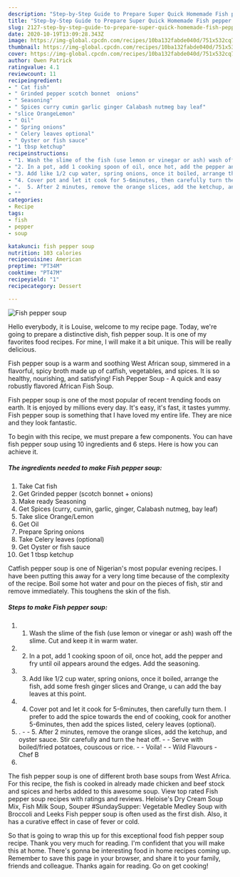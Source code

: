 ```yaml
---
description: "Step-by-Step Guide to Prepare Super Quick Homemade Fish pepper soup"
title: "Step-by-Step Guide to Prepare Super Quick Homemade Fish pepper soup"
slug: 2127-step-by-step-guide-to-prepare-super-quick-homemade-fish-pepper-soup
date: 2020-10-19T13:09:28.343Z
image: https://img-global.cpcdn.com/recipes/10ba132fabde040d/751x532cq70/fish-pepper-soup-recipe-main-photo.jpg
thumbnail: https://img-global.cpcdn.com/recipes/10ba132fabde040d/751x532cq70/fish-pepper-soup-recipe-main-photo.jpg
cover: https://img-global.cpcdn.com/recipes/10ba132fabde040d/751x532cq70/fish-pepper-soup-recipe-main-photo.jpg
author: Owen Patrick
ratingvalue: 4.1
reviewcount: 11
recipeingredient:
- " Cat fish"
- " Grinded pepper scotch bonnet  onions"
- " Seasoning"
- " Spices curry cumin garlic ginger Calabash nutmeg bay leaf"
- "slice OrangeLemon"
- " Oil"
- " Spring onions"
- " Celery leaves optional"
- " Oyster or fish sauce"
- "1 tbsp ketchup"
recipeinstructions:
- "1. Wash the slime of the fish (use lemon or vinegar or ash) wash off the slime. Cut and keep it in warm water."
- "2. In a pot, add 1 cooking spoon of oil, once hot, add the pepper and fry until oil appears around the edges. Add the seasoning."
- "3. Add like 1/2 cup water, spring onions, once it boiled, arrange the fish, add some fresh ginger slices and Orange, u can add the bay leaves at this point."
- "4. Cover pot and let it cook for 5-6minutes, then carefully turn them. I prefer to add the spice towards the end of cooking, cook for another 5-6minutes, then add the spices listed, celery leaves (optional)."
- ".  5. After 2 minutes, remove the orange slices, add the ketchup, and oyster sauce. Stir carefully and turn the heat off.  Serve with boiled/fried potatoes, couscous or rice.  Voila!   Wild Flavours  Chef B"
- ""
categories:
- Recipe
tags:
- fish
- pepper
- soup

katakunci: fish pepper soup 
nutrition: 103 calories
recipecuisine: American
preptime: "PT34M"
cooktime: "PT47M"
recipeyield: "1"
recipecategory: Dessert

---
```



![Fish pepper soup](https://img-global.cpcdn.com/recipes/10ba132fabde040d/751x532cq70/fish-pepper-soup-recipe-main-photo.jpg)

Hello everybody, it is Louise, welcome to my recipe page. Today, we're going to prepare a distinctive dish, fish pepper soup. It is one of my favorites food recipes. For mine, I will make it a bit unique. This will be really delicious.

Fish pepper soup is a warm and soothing West African soup, simmered in a flavorful, spicy broth made up of catfish, vegetables, and spices. It is so healthy, nourishing, and satisfying! Fish Pepper Soup - A quick and easy robustly flavored African Fish Soup.

Fish pepper soup is one of the most popular of recent trending foods on earth. It is enjoyed by millions every day. It's easy, it's fast, it tastes yummy. Fish pepper soup is something that I have loved my entire life. They are nice and they look fantastic.


To begin with this recipe, we must prepare a few components. You can have fish pepper soup using 10 ingredients and 6 steps. Here is how you can achieve it.

<!--inarticleads1-->

##### The ingredients needed to make Fish pepper soup:

1. Take  Cat fish
1. Get  Grinded pepper (scotch bonnet + onions)
1. Make ready  Seasoning
1. Get  Spices (curry, cumin, garlic, ginger, Calabash nutmeg, bay leaf)
1. Take slice Orange/Lemon
1. Get  Oil
1. Prepare  Spring onions
1. Take  Celery leaves (optional)
1. Get  Oyster or fish sauce
1. Get 1 tbsp ketchup


Catfish pepper soup is one of Nigerian&#39;s most popular evening recipes. I have been putting this away for a very long time because of the complexity of the recipe. Boil some hot water and pour on the pieces of fish, stir and remove immediately. This toughens the skin of the fish. 

<!--inarticleads2-->

##### Steps to make Fish pepper soup:

1. 1. Wash the slime of the fish (use lemon or vinegar or ash) wash off the slime. Cut and keep it in warm water.
1. 2. In a pot, add 1 cooking spoon of oil, once hot, add the pepper and fry until oil appears around the edges. Add the seasoning.
1. 3. Add like 1/2 cup water, spring onions, once it boiled, arrange the fish, add some fresh ginger slices and Orange, u can add the bay leaves at this point.
1. 4. Cover pot and let it cook for 5-6minutes, then carefully turn them. I prefer to add the spice towards the end of cooking, cook for another 5-6minutes, then add the spices listed, celery leaves (optional).
1. . -  - 5. After 2 minutes, remove the orange slices, add the ketchup, and oyster sauce. Stir carefully and turn the heat off. -  - Serve with boiled/fried potatoes, couscous or rice. -  - Voila!  -  - Wild Flavours  - Chef B
1. 


The fish pepper soup is one of different broth base soups from West Africa. For this recipe, the fish is cooked in already made chicken and beef stock and spices and herbs added to this awesome soup. View top rated Fish pepper soup recipes with ratings and reviews. Heloise&#39;s Dry Cream Soup Mix, Fish Milk Soup, Souper #SundaySupper: Vegetable Medley Soup with Broccoli and Leeks Fish pepper soup is often used as the first dish. Also, it has a curative effect in case of fever or cold. 

So that is going to wrap this up for this exceptional food fish pepper soup recipe. Thank you very much for reading. I'm confident that you will make this at home. There's gonna be interesting food in home recipes coming up. Remember to save this page in your browser, and share it to your family, friends and colleague. Thanks again for reading. Go on get cooking!
